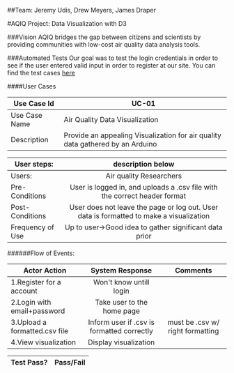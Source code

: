 ##Team: Jeremy Udis, Drew Meyers, James Draper

#AQIQ Project: Data Visualization with D3

###Vision
AQIQ bridges the gap between citizens and scientists by providing communities with low-cost air quality data analysis tools.

###Automated Tests
Our goal was to test the login credentials in order to see if the user entered valid input in order to register at our site. You can find the test cases [here](https://github.com/jugit88/3308-Semester-Project/tree/master/Login)

####User Cases

|Use Case Id|UC-01|
-----------|------------------------------------------------------------------------------|
|Use Case Name|Air Quality Data Visualization|
Description|Provide an appealing Visualization for air quality data gathered by an Arduino|

User steps:| description below|
------|:------------------------------:|
Users:| Air quality Researchers|
Pre-Conditions|User is logged in, and uploads a .csv file with the correct header format|
Post-Conditions|User does not leave the page or log out. User data is formatted to make a visualization|
Frequency of Use|Up to user->Good idea to gather significant data prior|

######Flow of Events:

|Actor Action|System Response|Comments|
--------------------------------|:-----------------------------------------:|:------------------------------:|
|1.Register for a account|Won't know untill login|
|2.Login with email+password|Take user to the home page|
|3.Upload a formatted.csv file|Inform user if .csv is formatted correctly|must be .csv w/ right formatting
|4.View visualization|Display visualization

Test Pass?|Pass/Fail|
----------|---------|








